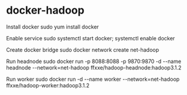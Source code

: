 # docker-hadoop

Install docker
sudo yum install docker

Enable service
sudo systemctl start docker; systemctl enable docker

Create docker bridge
sudo docker network create net-hadoop

Run headnode
sudo docker run -p 8088:8088 -p 9870:9870 -d --name headnode --network=net-hadoop ffxxe/hadoop-headnode:hadoop3.1.2

Run worker 
sudo docker run -d --name worker --network=net-hadoop ffxxe/hadoop-worker:hadoop3.1.2
